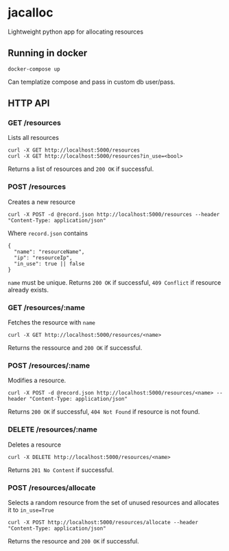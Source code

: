 # jacalloc

Lightweight python app for allocating resources

## Running in docker

```
docker-compose up
```

Can templatize compose and pass in custom db user/pass.

## HTTP API

### GET /resources

Lists all resources

```
curl -X GET http://localhost:5000/resources
curl -X GET http://localhost:5000/resources?in_use=<bool>
```
Returns a list of resources and `200 OK` if successful.

### POST /resources

Creates a new resource

```
curl -X POST -d @record.json http://localhost:5000/resources --header "Content-Type: application/json"
```

Where `record.json` contains
```
{
  "name": "resourceName",
  "ip": "resourceIp",
  "in_use": true || false
}
```

`name` must be unique.  Returns `200 OK` if successful, `409 Conflict` if resource already exists.


### GET /resources/:name

Fetches the resource with `name`
```
curl -X GET http://localhost:5000/resources/<name>
```

Returns the ressource and `200 OK` if successful.

### POST /resources/:name

Modifies a resource.
```
curl -X POST -d @record.json http://localhost:5000/resources/<name> --header "Content-Type: application/json"
```

Returns `200 OK` if successful, `404 Not Found` if resource is not found.

### DELETE /resources/:name
Deletes a resource
```
curl -X DELETE http://localhost:5000/resources/<name>
```
Returns `201 No Content` if successful.

### POST /resources/allocate

Selects a random resource from the set of unused resources and allocates it to `in_use=True`
```
curl -X POST http://localhost:5000/resources/allocate --header "Content-Type: application/json"
```

Returns the resource and `200 OK` if successful.